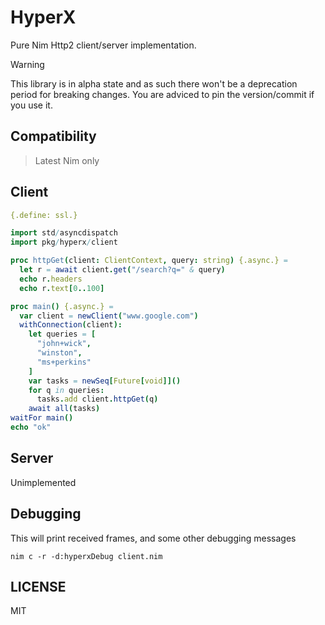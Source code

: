 # HyperX

Pure Nim Http2 client/server implementation.

> [!WARNING]
> This library is in alpha state and as such there won't be a
> deprecation period for breaking changes. You are adviced to
> pin the version/commit if you use it.

## Compatibility

> Latest Nim only

## Client

```nim
{.define: ssl.}

import std/asyncdispatch
import pkg/hyperx/client

proc httpGet(client: ClientContext, query: string) {.async.} =
  let r = await client.get("/search?q=" & query)
  echo r.headers
  echo r.text[0..100]

proc main() {.async.} =
  var client = newClient("www.google.com")
  withConnection(client):
    let queries = [
      "john+wick",
      "winston",
      "ms+perkins"
    ]
    var tasks = newSeq[Future[void]]()
    for q in queries:
      tasks.add client.httpGet(q)
    await all(tasks)
waitFor main()
echo "ok"
```

## Server

Unimplemented

## Debugging

This will print received frames, and some other
debugging messages

```
nim c -r -d:hyperxDebug client.nim
```

## LICENSE

MIT

